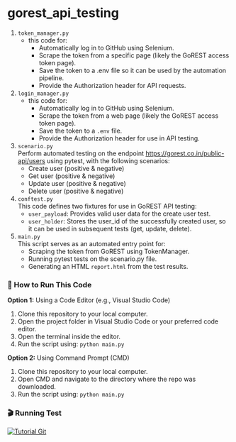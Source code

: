 # gorest_api_testing

1. `token_manager.py`
   - this code for:
     - Automatically log in to GitHub using Selenium.
     - Scrape the token from a specific page (likely the GoREST access token page).
     - Save the token to a .env file so it can be used by the automation pipeline.
     - Provide the Authorization header for API requests.
2. `login_manager.py`
   - this code for:
     - Automatically log in to GitHub using Selenium.
     - Scrape the token from a web page (likely the GoREST access token page).
     - Save the token to a `.env` file.
     - Provide the Authorization header for use in API testing.
3. `scenario.py`<br>
   Perform automated testing on the endpoint https://gorest.co.in/public-api/users using pytest, with the following scenarios:
   - Create user (positive & negative)
   - Get user (positive & negative)
   - Update user (positive & negative)
   - Delete user (positive & negative)
4. `conftest.py`<br>
   This code defines two fixtures for use in GoREST API testing:
     - `user_payload`: Provides valid user data for the create user test.
     - `user_holder`: Stores the user_id of the successfully created user, so it can be used in subsequent tests (get, update, delete).
6. `main.py`<br>
   This script serves as an automated entry point for:
   - Scraping the token from GoREST using TokenManager.
   - Running pytest tests on the scenario.py file.
   - Generating an HTML `report.html` from the test results.

### 🔧 How to Run This Code <br>
**Option 1:** Using a Code Editor (e.g., Visual Studio Code)
1. Clone this repository to your local computer.
2. Open the project folder in Visual Studio Code or your preferred code editor.
3. Open the terminal inside the editor.
4. Run the script using:
   `python main.py`
   
**Option 2:** Using Command Prompt (CMD)
1. Clone this repository to your local computer.
2. Open CMD and navigate to the directory where the repo was downloaded.
3. Run the script using:
   `python main.py`<br>

### 🎬 Running Test
[![Tutorial Git]( https://img.youtube.com/vi/LJ3vgmBYrJk/hqdefault.jpg )](https://www.youtube.com/watch?v=LJ3vgmBYrJk)
